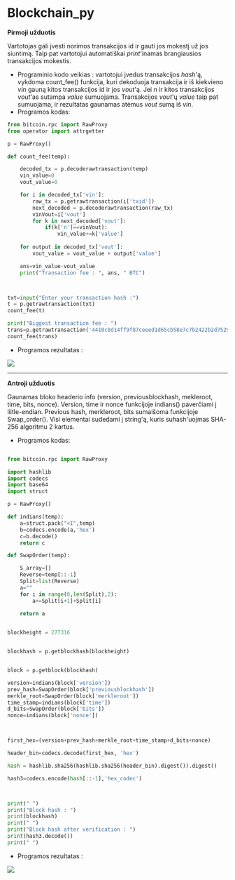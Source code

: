 # Blockchain_py

**Pirmoji užduotis**

Vartotojas gali įvesti norimos transakcijos id ir gauti jos mokestį už jos siuntimą. Taip pat vartotojui automatiškai *print*'inamas brangiausios transakcijos mokestis.

* Programinio kodo veikias : vartotojui įvedus transakcijos *hash*'ą, vykdoma count_fee() funkcija, kuri dekoduoja transakcija ir iš kiekvieno *vin* gauną kitos transakcijos id ir jos *vout*'ą. Jei *n* ir kitos transakcijos *vout*'as sutampa *value* sumuojama. Transakcijos *vout*'ų *value* taip pat sumuojama, ir rezultatas gaunamas atėmus *vout* sumą  iš *vin*.
* Programos kodas:

```py
from bitcoin.rpc import RawProxy
from operator import attrgetter

p = RawProxy()

def count_fee(temp):

	decoded_tx = p.decoderawtransaction(temp)
	vin_value=0
	vout_value=0

	for i in decoded_tx['vin']:
		raw_tx = p.getrawtransaction(i['txid'])
		next_decoded = p.decoderawtransaction(raw_tx)
		vinVout=i['vout']
		for k in next_decoded['vout']:
			if(k['n']==vinVout):
				vin_value+=k['value']
	
	for output in decoded_tx['vout']:
		vout_value = vout_value + output['value']

	ans=vin_value-vout_value
	print("Transaction fee : ", ans, " BTC") 



txt=input("Enter your transaction hash :")
t = p.getrawtransaction(txt)
count_fee(t)

print("Biggest transaction fee : ")
trans=p.getrawtransaction('4410c8d14ff9f87ceeed1d65cb58e7c7b2422b2d7529afc675208ce2ce09ed7d')
count_fee(trans)

```

* Programos rezultatas :

![](https://user-images.githubusercontent.com/45967745/70716132-688eac00-1cf4-11ea-93f1-368e7b5a7b0e.png)

___

**Antroji užduotis**

Gaunamas bloko headerio info (version, previousblockhash, mekleroot, time, bits, nonce). Version, time ir nonce funkcijoje indians() paverčiami į liitle-endian. Previous hash, merkleroot, bits sumaišoma funkcijoje Swap_order(). Visi elementai sudedami į string'ą, kuris suhash'uojmas SHA-256 algoritmu 2 kartus.

* Programos kodas:

```py

from bitcoin.rpc import RawProxy

import hashlib
import codecs
import base64
import struct

p = RawProxy()

def indians(temp):
	a=struct.pack("<I",temp)
	b=codecs.encode(a,'hex')
	c=b.decode()
	return c

def SwapOrder(temp):

	S_array=[]
	Reverse=temp[::-1]
	Split=list(Reverse)	
	a=""
	for i in range(0,len(Split),2):
		a+=Split[i+1]+Split[i]
	
	return a


blockheight = 277316


blockhash = p.getblockhash(blockheight)


block = p.getblock(blockhash)

version=indians(block['version'])
prev_hash=SwapOrder(block['previousblockhash'])
merkle_root=SwapOrder(block['merkleroot'])
time_stamp=indians(block['time'])
d_bits=SwapOrder(block['bits'])
nonce=indians(block['nonce'])



first_hex=(version+prev_hash+merkle_root+time_stamp+d_bits+nonce)

header_bin=codecs.decode(first_hex, 'hex')

hash = hashlib.sha256(hashlib.sha256(header_bin).digest()).digest()

hash3=codecs.encode(hash[::-1],'hex_codec')



print(" ")
print("Block hash : ")
print(blockhash)
print(" ")
print("Block hash after verification : ")
print(hash3.decode())
print(" ")

```
* Programos rezultatas : 

![](https://user-images.githubusercontent.com/45967745/70718091-3e3eed80-1cf8-11ea-8615-b18d449490c1.png)

